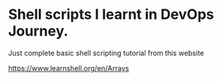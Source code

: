 # Shell scripts I learnt in DevOps Journey.
Just complete basic shell scripting tutorial from this website

https://www.learnshell.org/en/Arrays

